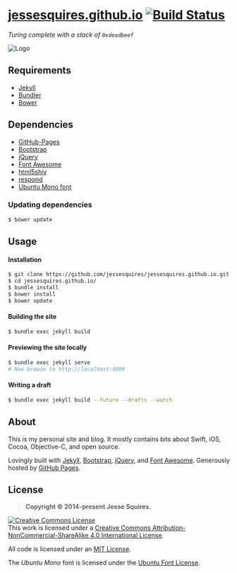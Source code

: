# [jessesquires.github.io](http://www.jessesquires.com) [![Build Status](https://travis-ci.org/jessesquires/jessesquires.github.io.svg?branch=master)](https://travis-ci.org/jessesquires/jessesquires.github.io)

*Turing complete with a stack of `0xdeadbeef`*

![Logo](https://raw.githubusercontent.com/jessesquires/jessesquires.github.io/master/ico/icon180.png)

## Requirements

- [Jekyll](https://jekyllrb.com)
- [Bundler](https://bundler.io)
- [Bower](http://bower.io)

## Dependencies

- [GitHub-Pages](https://pages.github.com/versions/)
- [Bootstrap](https://getbootstrap.com)
- [jQuery](https://jquery.com)
- [Font Awesome](https://fortawesome.github.io/Font-Awesome/)
- [html5shiv](https://github.com/aFarkas/html5shiv)
- [respond](https://github.com/scottjehl/Respond)
- [Ubuntu Mono font](https://www.google.com/fonts/specimen/Ubuntu+Mono)

### Updating dependencies

```bash
$ bower update
```

## Usage

#### Installation

```bash
$ git clone https://github.com/jessesquires/jessesquires.github.io.git
$ cd jessesquires.github.io/
$ bundle install
$ bower install
$ bower update
```

#### Building the site

```bash
$ bundle exec jekyll build
```

#### Previewing the site locally

```bash
$ bundle exec jekyll serve 
# Now browse to http://localhost:4000
```

#### Writing a draft

```bash
$ bundle exec jekyll build --future --drafts --watch
```

## About

This is my personal site and blog. It mostly contains bits about Swift, iOS, Cocoa, Objective-C, and open source.

Lovingly built with [Jekyll](https://jekyllrb.com), [Bootstrap](https://getbootstrap.com), [jQuery](https://jquery.com), and [Font Awesome](https://fortawesome.github.io/Font-Awesome/). Generously hosted by [GitHub Pages](https://pages.github.com).

## License

> **Copyright &copy; 2014-present Jesse Squires.**

<a rel="license" href="https://creativecommons.org/licenses/by-nc-sa/4.0/"><img alt="Creative Commons License" style="border-width:0" src="https://i.creativecommons.org/l/by-nc-sa/4.0/88x31.png" /></a><br />This work is licensed under a <a rel="license" href="https://creativecommons.org/licenses/by-nc-sa/4.0/">Creative Commons Attribution-NonCommercial-ShareAlike 4.0 International License</a>.

All code is licensed under an [MIT License](https://opensource.org/licenses/MIT).

The *Ubuntu Mono* font is licensed under the [Ubuntu Font License](http://font.ubuntu.com/ufl/).
